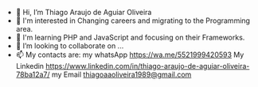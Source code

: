 - 👋 Hi, I’m Thiago Araujo de Aguiar Oliveira
- 👀  I'm interested in Changing careers and migrating to the Programming area.
- 🌱  I'm learning PHP and JavaScript and focusing on their Frameworks.
- 💞️ I’m looking to collaborate on ...
- 📫 My contacts are: my whatsApp https://wa.me/5521999420593
My Linkedin https://www.linkedin.com/in/thiago-araujo-de-aguiar-oliveira-78ba12a7/
my Email
thiagoaaoliveira1989@gmail.com

<!---
thiagoaaoliveira1989/thiagoaaoliveira1989 is a ✨ special ✨ repository because its `README.md` (this file) appears on your GitHub profile.
You can click the Preview link to take a look at your changes.
--->
